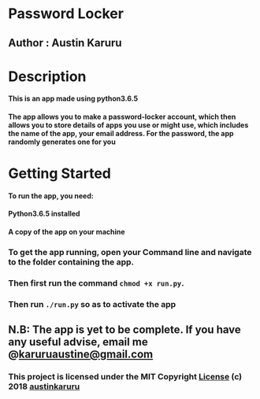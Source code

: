 # Password Locker

## Author : Austin Karuru

# Description

#### This is an app made using python3.6.5

#### The app allows you to make a password-locker account, which then allows you to store details of apps you use or might use, which includes the name of the app, your email address. For the password, the app randomly generates one for you

# Getting Started

#### To run the app, you need:

#### Python3.6.5 installed

#### A copy of the app on your machine

### To get the app running, open your Command line and navigate to the folder containing the app.

### Then first run the command `chmod +x run.py`.

### Then run `./run.py` so as to activate the app

## N.B: The app is yet to be complete. If you have any useful advise, email me @karuruaustine@gmail.com

### This project is licensed under the MIT Copyright <a href="https://github.com/austinkaruru/password-locker/blob/master/LICENSE">License</a> (c) 2018 <a href="https://github.com/austinkaruru">austinkaruru</a>
